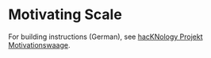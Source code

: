 Motivating Scale
================

For building instructions (German), see [hacKNology Projekt Motivationswaage](https://www.hacknology.de/projekte/2016-05-10-motivationswaage.html).
